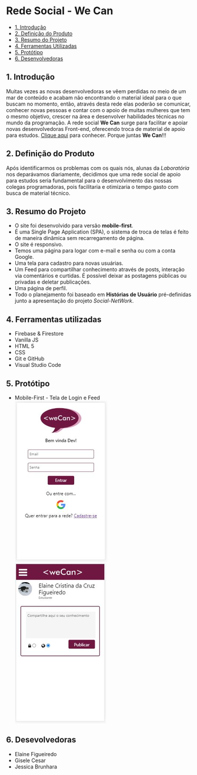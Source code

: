 # Rede Social - We Can

* [1. Introdução](#1-introdução)
* [2. Definição do Produto](#2-definição-do-produto)
* [3. Resumo do Projeto](#3-resumo-do-projeto)
* [4. Ferramentas Utilizadas](#4-ferramentas-utilizadas)
* [5. Protótipo](#5-protótipo)
* [6. Desenvolvedoras](#6-desenvolvedoras)

## 1. Introdução
Muitas vezes as novas desenvolvedoras se vêem perdidas no meio de um mar de conteúdo e acabam não encontrando o material ideal para o que buscam no momento, então, através desta rede elas poderão se comunicar, conhecer novas pessoas e contar com o apoio de muitas mulheres que tem o mesmo objetivo, crescer na área e desenvolver habilidades técnicas no mundo da programação.
A rede social **We Can** surge para facilitar e apoiar novas desenvolvedoras Front-end, oferecendo troca de material de apoio para estudos. <a href='https://sap004-social-network.web.app/#login'>Clique aqui</a> para conhecer.
Porque juntas **We Can**!!!


## 2. Definição do Produto

Após identificarmos os problemas com os quais nós, alunas da _Laboratória_ nos deparávamos diariamente, decidimos que uma rede social de apoio para estudos seria fundamental para o desenvolvimento das nossas colegas programadoras, pois facilitaria e otimizaria o tempo gasto com busca de material técnico.

## 3. Resumo do Projeto

- O site foi desenvolvido para versão **mobile-first**.
- É uma Single Page Application (SPA), o sistema de troca de telas é feito de maneira dinâmica sem recarregamento de página.
- O site é responsivo.
- Temos uma página para logar com e-mail e senha ou com a conta Google.
- Uma tela para cadastro para novas usuárias.
- Um Feed para compartilhar conhecimento através de posts, interação via comentários e curtidas. É possível deixar as postagens públicas ou privadas e deletar publicações.
- Uma página de perfil.
- Todo o planejamento foi baseado em **Histórias de Usuário** pré-definidas junto a apresentação do projeto _Social-NetWork_.

## 4. Ferramentas utilizadas

+ Firebase & Firestore
+ Vanilla JS
+ HTML 5
+ CSS
+ Git e GitHub
+ Visual Studio Code

## 5. Protótipo

* Mobile-First - Tela de Login e Feed
 ![mobile](public/images/pag1.JPG)
 ![mobile](public/images/pag2.JPG)

## 6. Desevolvedoras
* Elaine Figueiredo
* Gisele Cesar
* Jessica Brunhara
